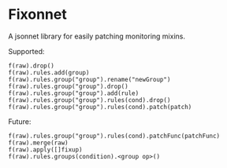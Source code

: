 # Fixonnet

A jsonnet library for easily patching monitoring mixins.

Supported:
```
f(raw).drop()
f(raw).rules.add(group)
f(raw).rules.group("group").rename("newGroup")
f(raw).rules.group("group").drop()
f(raw).rules.group("group").add(rule)
f(raw).rules.group("group").rules(cond).drop()
f(raw).rules.group("group").rules(cond).patch(patch)
```

Future:
```
f(raw).rules.group("group").rules(cond).patchFunc(patchFunc)
f(raw).merge(raw)
f(raw).apply([]fixup)
f(raw).rules.groups(condition).<group op>()
```
